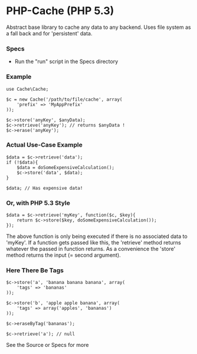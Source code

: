 PHP-Cache (PHP 5.3)
===================

Abstract base library to cache any data to any backend. Uses file system as a fall back and for 'persistent' data.

### Specs

* Run the "run" script in the Specs directory

### Example
	
	use Cache\Cache;
	
	$c = new Cache('/path/to/file/cache', array(
		'prefix' => 'MyAppPrefix'
	));
	
	$c->store('anyKey', $anyData);
	$c->retrieve('anyKey'); // returns $anyData !
	$c->erase('anyKey');
	
### Actual Use-Case Example

	$data = $c->retrieve('data');
	if (!$data){
		$data = doSomeExpensiveCalculation();
		$c->store('data', $data);
	}
	
	$data; // Has expensive data!
	
### Or, with PHP 5.3 Style

	$data = $c->retrieve('myKey', function($c, $key){
		return $c->store($key, doSomeExpensiveCalculation());
	});

The above function is only being executed if there is no associated data to 'myKey'. If
a function gets passed like this, the 'retrieve' method returns whatever the passed in
function returns. As a convenience the 'store' method returns the input (= second argument).

### Here There Be Tags

	$c->store('a', 'banana banana banana', array(
		'tags' => 'bananas'
	));
	
	$c->store('b', 'apple apple banana', array(
		'tags' => array('apples', 'bananas')
	));
	
	$c->eraseByTag('bananas');
	
	$c->retrieve('a'); // null

See the Source or Specs for more